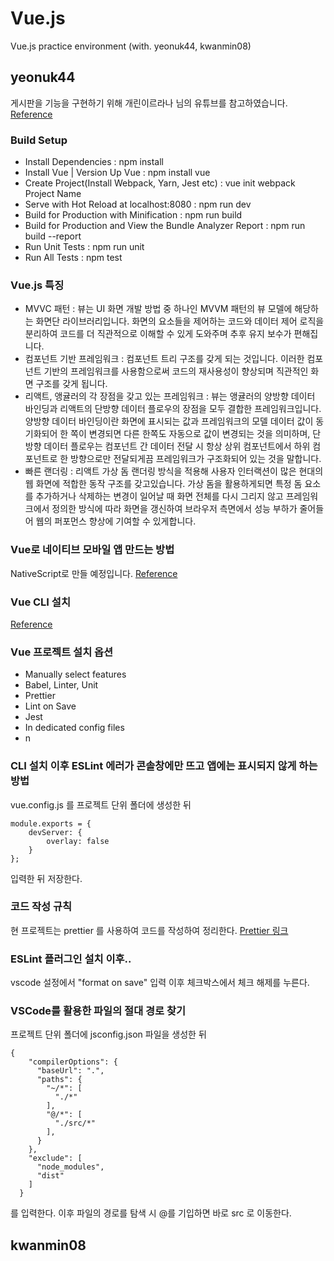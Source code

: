 # Vue.js
Vue.js practice environment (with. yeonuk44, kwanmin08)


## yeonuk44
게시판을 기능을 구현하기 위해 개린이르라나 님의 유튜브를 참고하였습니다.
[Reference](https://www.youtube.com/channel/UC5ChZXCogqV99ju-M0TNNfw)

### Build Setup
- Install Dependencies : npm install
- Install Vue | Version Up Vue : npm install vue
- Create Project(Install Webpack, Yarn, Jest etc) : vue init webpack Project Name
- Serve with Hot Reload at localhost:8080 : npm run dev
- Build for Production with Minification : npm run build
- Build for Production and View the Bundle Analyzer Report : npm run build --report
- Run Unit Tests : npm run unit
- Run All Tests : npm test

### Vue.js 특징
- MVVC 패턴 : 뷰는 UI 화면 개발 방법 중 하나인 MVVM 패턴의 뷰 모델에 해당하는 화면단 라이브러리입니다.
화면의 요소들을 제어하는 코드와 데이터 제어 로직을 분리하여 코드를 더 직관적으로 이해할 수 있게 도와주며 추후 유지 보수가 편해집니다.
- 컴포넌트 기반 프레임워크 : 컴포넌트 트리 구조를 갖게 되는 것입니다. 이러한 컴포넌트 기반의 프레임워크를 사용함으로써 코드의 재사용성이 향상되며 직관적인 화면 구조를 갖게 됩니다.
- 리액트, 앵귤러의 각 장점을 갖고 있는 프레임워크 : 뷰는 앵귤러의 양방향 데이터 바인딩과 리액트의 단방향 데이터 플로우의 장점을 모두 결합한 프레임워크입니다. 양방향 데이터 바인딩이란 화면에 표시되는 값과 프레임워크의 모델 데이터 값이 동기화되어 한 쪽이 변경되면 다른 한쪽도 자동으로 값이 변경되는 것을 의미하며, 단방향 데이터 플로우는 컴포넌트 간 데이터 전달 시 항상 상위 컴포넌트에서 하위 컴포넌트로 한 방향으로만 전달되게끔 프레임워크가 구조화되어 있는 것을 말합니다. 
- 빠른 랜더링 : 리액트 가상 돔 랜더링 방식을 적용해 사용자 인터랙션이 많은 현대의 웹 화면에 적합한 동작 구조를 갖고있습니다. 가상 돔을 활용하게되면 특정 돔 요소를 추가하거나 삭제하는 변경이 일어날 때 화면 전체를 다시 그리지 않고 프레임워크에서 정의한 방식에 따라 화면을 갱신하여 브라우저 측면에서 성능 부하가 줄어들어 웹의 퍼포먼스 향상에 기여할 수 있게합니다.

### Vue로 네이티브 모바일 앱 만드는 방법
NativeScript로 만들 예정입니다.
[Reference](https://vuejs-kr.github.io/vue/nativescript/2017/08/11/introduce-vue-nativescript-01/)

### Vue CLI 설치 
[Reference](https://cli.vuejs.org/guide/installation.html)

### Vue 프로젝트 설치 옵션
- Manually select features
- Babel, Linter, Unit
- Prettier
- Lint on Save
- Jest
- In dedicated config files
- n

### CLI 설치 이후 ESLint 에러가 콘솔창에만 뜨고 앱에는 표시되지 않게 하는 방법
vue.config.js 를 프로젝트 단위 폴더에 생성한 뒤 
```
module.exports = {
    devServer: {
        overlay: false
    }
};
```
입력한 뒤 저장한다.

### 코드 작성 규칙
현 프로젝트는 prettier 를 사용하여 코드를 작성하여 정리한다.
[Prettier 링크](https://prettier.io/)

### ESLint 플러그인 설치 이후..
vscode 설정에서 "format on save" 입력 이후 체크박스에서 체크 해제를 누른다.

### VSCode를 활용한 파일의 절대 경로 찾기
프로젝트 단위 폴더에 jsconfig.json 파일을 생성한 뒤 
```
{
    "compilerOptions": {
      "baseUrl": ".",
      "paths": {
        "~/*": [
          "./*"
        ],
        "@/*": [
          "./src/*" 
        ],
      }
    },
    "exclude": [
      "node_modules",
      "dist"
    ]
  }
```
를 입력한다. 이후 파일의 경로를 탐색 시 @를 기입하면 바로 src 로 이동한다.

## kwanmin08




